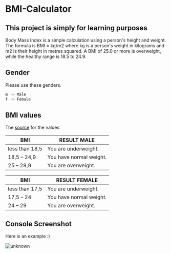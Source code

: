 # BMI-Calculator
## This project is simply for learning purposes 

Body Mass Index is a simple calculation using a person's height and weight. The formula is BMI = kg/m2 where kg is a person's weight in kilograms and m2 is their height in metres squared. A BMI of 25.0 or more is overweight, while the healthy range is 18.5 to 24.9.

## Gender

Please use these genders.

```sh
m -> Male
f -> Female
```


## BMI values 
 
 The [source](https://www.verival.de/bmi-rechner#:~:text=Daher%20liegt%20der%20BMI%20Normalwert,BMI%20Wert%20etwas%20h%C3%B6her%20liegen.) for the values
 
| BMI | RESULT MALE |
| ------ | ------ |
| less than 18,5 | You are underweight. |
| 18,5 – 24,9 | You have normal weight. |
| 25 – 29,9 | You are overweight. |

| BMI | RESULT FEMALE |
| ------ | ------ |
| less than 17,5 | You are underweight. |
| 17,5 – 24 | You have normal weight. |
| 24 – 29 | You are overweight. |

## Console Screenshot

Here is an example :)

![unknown](https://user-images.githubusercontent.com/79874611/192594477-350adc00-03f0-4c48-8e70-33a5f96db45e.png)
